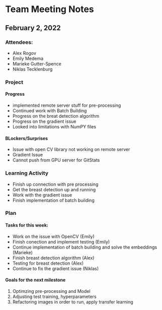 # Team Meeting Notes
## February 2, 2022

### Attendees:
- Alex Rogov
- Emily Medema
- Marieke Gutter-Spence
- Niklas Tecklenburg

### Project
#### Progress
- implemented remote server stuff for pre-processing
- Continued work with Batch Building
- Progress on the breat detection algorithm
- Progress on the gradient issue
- Looked into limitations with NumPY files 


#### BLockers/Surprises
- Issue with open CV library not working on remote server
- Gradient Issue 
- Cannot push from GPU server for GitStats


### Learning Activity 
-  Finish up connection with pre processing
-  Get the breast detection up and running 
-  Work with the gradient issue
-  Finish implementation of batch building


### Plan

#### Tasks for this week:
- Work on the issue with OpenCV (Emily)
- Finish conection and implement testing (Emily)
- Continue implementation of batch building and solve the embeddings  (Marieke)
- Finish breast detection algorithm (Alex)
- Testing for breast detection (Alex)
- Continue to fix the gradient issue (Niklas)

####  Goals for the next milestone
1. Optimzing pre-processing and Model 
2. Adjusting test training, hyperparameters
3. Refactoring images in order to run, apply transfer learning